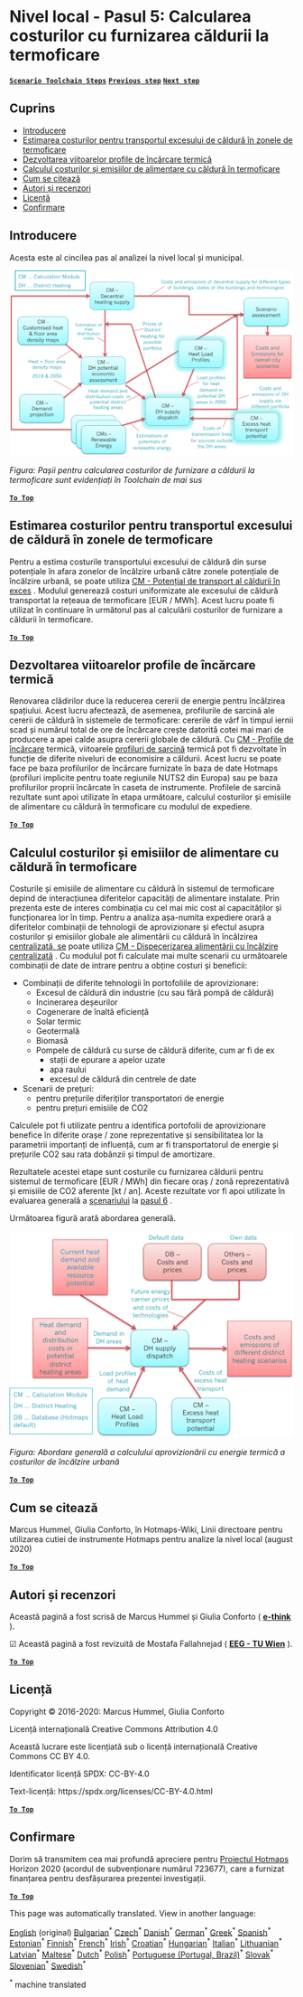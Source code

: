 <h1><a class="anchor" id="local-level---step-5--calculation-of-costs-of-heat-supply-to-district-heating" href="#local-level---step-5--calculation-of-costs-of-heat-supply-to-district-heating"><i class="fa fa-link"></i></a>Nivel local - Pasul 5: Calcularea costurilor cu furnizarea căldurii la termoficare</h1><p> <a href="guide-local-and-municipal-levels#the-hotmaps-scenario-toolchain-different-steps"><strong><code>Scenario Toolchain Steps</code></strong></a> <a href="step-4-calculation-of-district-heating-distribution-costs"><strong><code>Previous step</code></strong></a> <a href="step-6-assessment-of-scenarios-for-entire-heat-demand-and-supply-for-the-selected-area"><strong><code>Next step</code></strong></a></p><h2><a class="anchor" id="table-of-contents" href="#table-of-contents"><i class="fa fa-link"></i></a> Cuprins</h2><ul><li> <a href="#introduction">Introducere</a></li><li> <a href="#estimation-of-costs-for-the-transport-of-excess-heat-to-district-heating-areas">Estimarea costurilor pentru transportul excesului de căldură în zonele de termoficare</a></li><li> <a href="#development-of-future-heat-load-profiles">Dezvoltarea viitoarelor profile de încărcare termică</a></li><li> <a href="#calculation-of-costs-and-emissions-of-heat-supply-in-district-heating">Calculul costurilor și emisiilor de alimentare cu căldură în termoficare</a></li><li> <a href="#how-to-cite">Cum se citează</a></li><li> <a href="#authors-and-reviewers">Autori și recenzori</a></li><li> <a href="#license">Licență</a></li><li> <a href="#acknowledgement">Confirmare</a></li></ul><h2><a class="anchor" id="introduction" href="#introduction"><i class="fa fa-link"></i></a> Introducere</h2><p> Acesta este al cincilea pas al analizei la nivel local și municipal.</p><img src="/en/Step-5-Calculation-of-costs-of-heat-supply-to-district-heating/Hotmaps_Local_Toolchain_Step_5final.png"/><p> <em>Figura: Pașii pentru calcularea costurilor de furnizare a căldurii la termoficare sunt evidențiați în Toolchain de mai sus</em></p><p><ins> <code><strong><a href="#table-of-contents">To Top</a></strong></code></ins></p><h2><a class="anchor" id="estimation-of-costs-for-the-transport-of-excess-heat-to-district-heating-areas" href="#estimation-of-costs-for-the-transport-of-excess-heat-to-district-heating-areas"><i class="fa fa-link"></i></a> Estimarea costurilor pentru transportul excesului de căldură în zonele de termoficare</h2><p> Pentru a estima costurile transportului excesului de căldură din surse potențiale în afara zonelor de încălzire urbană către zonele potențiale de încălzire urbană, se poate utiliza <a href="https://wiki.hotmaps.eu/en/CM-Excess-heat-transport-potential">CM - Potențial de transport al căldurii în exces</a> . Modulul generează costuri uniformizate ale excesului de căldură transportat la rețeaua de termoficare [EUR / MWh]. Acest lucru poate fi utilizat în continuare în următorul pas al calculării costurilor de furnizare a căldurii în termoficare.</p><p><ins> <code><strong><a href="#table-of-contents">To Top</a></strong></code></ins></p><h2><a class="anchor" id="development-of-future-heat-load-profiles" href="#development-of-future-heat-load-profiles"><i class="fa fa-link"></i></a> Dezvoltarea viitoarelor profile de încărcare termică</h2><p> Renovarea clădirilor duce la reducerea cererii de energie pentru încălzirea spațiului. Acest lucru afectează, de asemenea, profilurile de sarcină ale cererii de căldură în sistemele de termoficare: cererile de vârf în timpul iernii scad și numărul total de ore de încărcare crește datorită cotei mai mari de producere a apei calde asupra cererii globale de căldură. Cu <a href="https://wiki.hotmaps.eu/en/CM-Heat-load-profiles">CM - Profile de încărcare</a> termică, viitoarele <a href="https://wiki.hotmaps.eu/en/CM-Heat-load-profiles">profiluri de sarcină</a> termică pot fi dezvoltate în funcție de diferite niveluri de economisire a căldurii. Acest lucru se poate face pe baza profilurilor de încărcare furnizate în baza de date Hotmaps (profiluri implicite pentru toate regiunile NUTS2 din Europa) sau pe baza profilurilor proprii încărcate în caseta de instrumente. Profilele de sarcină rezultate sunt apoi utilizate în etapa următoare, calculul costurilor și emisiile de alimentare cu căldură în termoficare cu modulul de expediere.</p><p><ins> <code><strong><a href="#table-of-contents">To Top</a></strong></code></ins></p><h2><a class="anchor" id="calculation-of-costs-and-emissions-of-heat-supply-in-district-heating" href="#calculation-of-costs-and-emissions-of-heat-supply-in-district-heating"><i class="fa fa-link"></i></a> Calculul costurilor și emisiilor de alimentare cu căldură în termoficare</h2><p> Costurile și emisiile de alimentare cu căldură în sistemul de termoficare depind de interacțiunea diferitelor capacități de alimentare instalate. Prin prezenta este de interes combinația cu cel mai mic cost al capacităților și funcționarea lor în timp. Pentru a analiza așa-numita expediere orară a diferitelor combinații de tehnologii de aprovizionare și efectul asupra costurilor și emisiilor globale ale alimentării cu căldură în încălzirea <a href="https://wiki.hotmaps.eu/en/CM-District-heating-supply-dispatch">centralizată, se</a> poate utiliza <a href="https://wiki.hotmaps.eu/en/CM-District-heating-supply-dispatch">CM - Dispecerizarea alimentării cu încălzire centralizată</a> . Cu modulul pot fi calculate mai multe scenarii cu următoarele combinații de date de intrare pentru a obține costuri și beneficii:</p><ul><li> Combinații de diferite tehnologii în portofoliile de aprovizionare:<ul><li> Excesul de căldură din industrie (cu sau fără pompă de căldură)</li><li> Incinerarea deșeurilor</li><li> Cogenerare de înaltă eficiență</li><li> Solar termic</li><li> Geotermală</li><li> Biomasă</li><li> Pompele de căldură cu surse de căldură diferite, cum ar fi de ex<ul><li> stații de epurare a apelor uzate</li><li> apa raului</li><li> excesul de căldură din centrele de date</li></ul></li></ul></li><li> Scenarii de prețuri:<ul><li> pentru prețurile diferiților transportatori de energie</li><li> pentru prețuri emisiile de CO2</li></ul></li></ul><p> Calculele pot fi utilizate pentru a identifica portofolii de aprovizionare benefice în diferite orașe / zone reprezentative și sensibilitatea lor la parametrii importanți de influență, cum ar fi transportatorul de energie și prețurile CO2 sau rata dobânzii și timpul de amortizare.</p><p> Rezultatele acestei etape sunt costurile cu furnizarea căldurii pentru sistemul de termoficare [EUR / MWh] din fiecare oraș / zonă reprezentativă și emisiile de CO2 aferente [kt / an]. Aceste rezultate vor fi apoi utilizate în evaluarea generală a <a href="https://wiki.hotmaps.eu/en/CM-Scenario-assessment">scenariului</a> la <a href="https://wiki.hotmaps.eu/en/Step-6-Assessment-of-scenarios-for-entire-heat-demand-and-supply-for-the-selected-area">pasul 6</a> .</p><p> Următoarea figură arată abordarea generală.</p><img src="/en/Step-5-Calculation-of-costs-of-heat-supply-to-district-heating/Wiki-local-detailed-Step-5final.png"/><p> <em>Figura: Abordare generală a calculului aprovizionării cu energie termică a costurilor de încălzire urbană</em></p><p><ins> <code><strong><a href="#table-of-contents">To Top</a></strong></code></ins></p><h2><a class="anchor" id="how-to-cite" href="#how-to-cite"><i class="fa fa-link"></i></a> Cum se citează</h2><p> Marcus Hummel, Giulia Conforto, în Hotmaps-Wiki, Linii directoare pentru utilizarea cutiei de instrumente Hotmaps pentru analize la nivel local (august 2020)</p><p><ins> <code><strong><a href="#table-of-contents">To Top</a></strong></code></ins></p><h2><a class="anchor" id="authors-and-reviewers" href="#authors-and-reviewers"><i class="fa fa-link"></i></a> Autori și recenzori</h2><p> Această pagină a fost scrisă de Marcus Hummel și Giulia Conforto ( <strong><a href="https://e-think.ac.at">e-think</a></strong> ).</p><p> ☑ Această pagină a fost revizuită de Mostafa Fallahnejad ( <strong><a href="https://eeg.tuwien.ac.at/">EEG - TU Wien</a></strong> ).</p><p> <a href="#table-of-contents"><strong><code>To Top</code></strong></a></p><h2><a class="anchor" id="license" href="#license"><i class="fa fa-link"></i></a> Licență</h2><p> Copyright © 2016-2020: Marcus Hummel, Giulia Conforto</p><p> Licență internațională Creative Commons Attribution 4.0</p><p> Această lucrare este licențiată sub o licență internațională Creative Commons CC BY 4.0.</p><p> Identificator licență SPDX: CC-BY-4.0</p><p> Text-licență: https://spdx.org/licenses/CC-BY-4.0.html</p><p> <a href="#table-of-contents"><strong><code>To Top</code></strong></a></p><h2><a class="anchor" id="acknowledgement" href="#acknowledgement"><i class="fa fa-link"></i></a> Confirmare</h2><p> Dorim să transmitem cea mai profundă apreciere pentru <a href="https://www.hotmaps-project.eu">Proiectul Hotmaps</a> Horizon 2020 (acordul de subvenționare numărul 723677), care a furnizat finanțarea pentru desfășurarea prezentei investigații.</p><p><ins> <code><strong><a href="#table-of-contents">To Top</a></strong></code></ins></p>
<!--- THIS IS A SUPER UNIQUE IDENTIFIER -->

This page was automatically translated. View in another language:

[English](../en/Step-5-Calculation-of-costs-of-heat-supply-to-district-heating) (original) [Bulgarian](../bg/Step-5-Calculation-of-costs-of-heat-supply-to-district-heating)<sup>\*</sup> [Czech](../cs/Step-5-Calculation-of-costs-of-heat-supply-to-district-heating)<sup>\*</sup> [Danish](../da/Step-5-Calculation-of-costs-of-heat-supply-to-district-heating)<sup>\*</sup> [German](../de/Step-5-Calculation-of-costs-of-heat-supply-to-district-heating)<sup>\*</sup> [Greek](../el/Step-5-Calculation-of-costs-of-heat-supply-to-district-heating)<sup>\*</sup> [Spanish](../es/Step-5-Calculation-of-costs-of-heat-supply-to-district-heating)<sup>\*</sup> [Estonian](../et/Step-5-Calculation-of-costs-of-heat-supply-to-district-heating)<sup>\*</sup> [Finnish](../fi/Step-5-Calculation-of-costs-of-heat-supply-to-district-heating)<sup>\*</sup> [French](../fr/Step-5-Calculation-of-costs-of-heat-supply-to-district-heating)<sup>\*</sup> [Irish](../ga/Step-5-Calculation-of-costs-of-heat-supply-to-district-heating)<sup>\*</sup> [Croatian](../hr/Step-5-Calculation-of-costs-of-heat-supply-to-district-heating)<sup>\*</sup> [Hungarian](../hu/Step-5-Calculation-of-costs-of-heat-supply-to-district-heating)<sup>\*</sup> [Italian](../it/Step-5-Calculation-of-costs-of-heat-supply-to-district-heating)<sup>\*</sup> [Lithuanian](../lt/Step-5-Calculation-of-costs-of-heat-supply-to-district-heating)<sup>\*</sup> [Latvian](../lv/Step-5-Calculation-of-costs-of-heat-supply-to-district-heating)<sup>\*</sup> [Maltese](../mt/Step-5-Calculation-of-costs-of-heat-supply-to-district-heating)<sup>\*</sup> [Dutch](../nl/Step-5-Calculation-of-costs-of-heat-supply-to-district-heating)<sup>\*</sup> [Polish](../pl/Step-5-Calculation-of-costs-of-heat-supply-to-district-heating)<sup>\*</sup> [Portuguese (Portugal, Brazil)](../pt/Step-5-Calculation-of-costs-of-heat-supply-to-district-heating)<sup>\*</sup>  [Slovak](../sk/Step-5-Calculation-of-costs-of-heat-supply-to-district-heating)<sup>\*</sup> [Slovenian](../sl/Step-5-Calculation-of-costs-of-heat-supply-to-district-heating)<sup>\*</sup> [Swedish](../sv/Step-5-Calculation-of-costs-of-heat-supply-to-district-heating)<sup>\*</sup> 

<sup>\*</sup> machine translated
